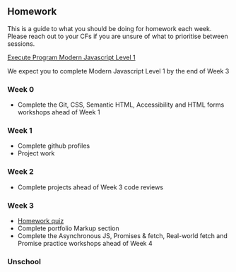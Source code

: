## Homework

This is a guide to what you should be doing for homework each week. Please reach out to your CFs if you are unsure of what to prioritise between sessions.

[Execute Program Modern Javascript Level 1](https://www.executeprogram.com)

   We expect you to complete Modern Javascript Level 1 by the end of Week 3

### Week 0

- Complete the Git, CSS, Semantic HTML, Accessibility and HTML forms workshops ahead of Week 1

### Week 1

- Complete github profiles
- Project work

### Week 2

- Complete projects ahead of Week 3 code reviews

### Week 3

- [Homework quiz]()
- Complete portfolio Markup section
- Complete the Asynchronous JS, Promises & fetch, Real-world fetch and Promise practice workshops ahead of Week 4

### Unschool

